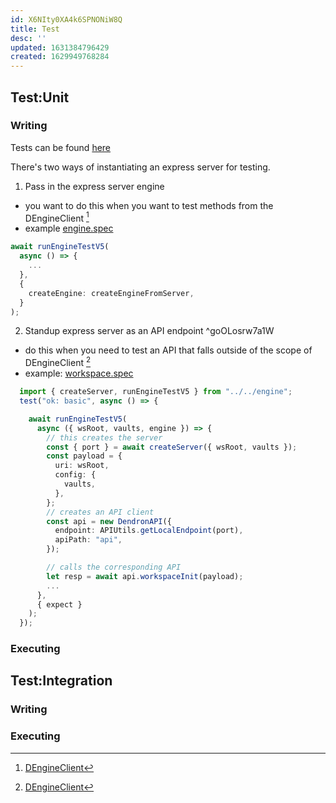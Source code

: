```yaml
---
id: X6NIty0XA4k6SPNONiW8Q
title: Test
desc: ''
updated: 1631384796429
created: 1629949768284
---
```


## Test:Unit

### Writing
<!-- Writing unit test -->
Tests can be found [here](https://github.com/dendronhq/dendron/blob/51633edcd0817c9b4aa18ff25f492f7a00e6e088/packages/engine-test-utils/src/__tests__/api-server/engine.spec.ts#L6-L6)

There's two ways of instantiating an express server for testing. 

1. Pass in the express server engine
  - you want to do this when you want to test methods from the DEngineClient [^1]
  - example [engine.spec](https://github.com/dendronhq/dendron/blob/51633edcd0817c9b4aa18ff25f492f7a00e6e088/packages/engine-test-utils/src/__tests__/api-server/engine.spec.ts#L6-L6)
  ```ts
  await runEngineTestV5(
    async () => {
      ...
    },
    {
      createEngine: createEngineFromServer,
    }
  ); 
  ```
2. Standup express server as an API endpoint ^goOLosrw7a1W
  - do this when you need to test an API that falls outside of the scope of DEngineClient [^1]
  - example: [workspace.spec](https://github.com/dendronhq/dendron/blob/1da7714f50acbba312a7e2e7a497f9e53920c96f/packages/engine-test-utils/src/__tests__/api-server/workspace.spec.ts#L7-L7)
  ```ts
    import { createServer, runEngineTestV5 } from "../../engine";
    test("ok: basic", async () => {

      await runEngineTestV5(
        async ({ wsRoot, vaults, engine }) => {
          // this creates the server
          const { port } = await createServer({ wsRoot, vaults });
          const payload = {
            uri: wsRoot,
            config: {
              vaults,
            },
          };
          // creates an API client
          const api = new DendronAPI({
            endpoint: APIUtils.getLocalEndpoint(port),
            apiPath: "api",
          });

          // calls the corresponding API
          let resp = await api.workspaceInit(payload);
          ...
        },
        { expect }
      );
    });
  ```

[^1]: [DEngineClient](https://github.com/dendronhq/dendron/blob/588fba05bbd9e3dabadd5e02d9fde72d80ed8148/packages/common-all/src/types/typesv2.ts#L445-L445)

### Executing
<!-- Running unit test -->

## Test:Integration

### Writing

### Executing

